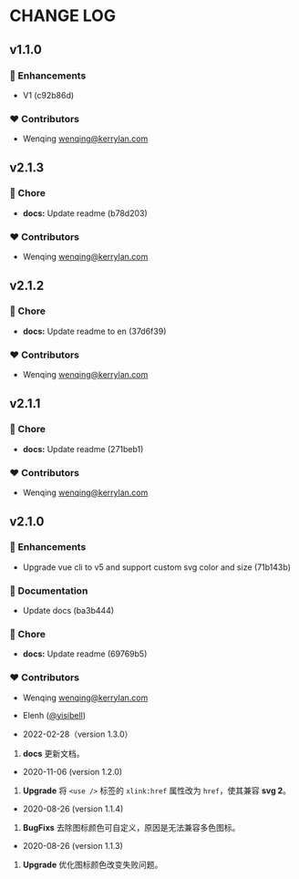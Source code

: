 # CHANGE LOG
## v1.1.0


### 🚀 Enhancements

  - V1 (c92b86d)

### ❤️  Contributors

- Wenqing <wenqing@kerrylan.com>

## v2.1.3


### 🏡 Chore

  - **docs:** Update readme (b78d203)

### ❤️  Contributors

- Wenqing <wenqing@kerrylan.com>

## v2.1.2


### 🏡 Chore

  - **docs:** Update readme to en (37d6f39)

### ❤️  Contributors

- Wenqing <wenqing@kerrylan.com>

## v2.1.1


### 🏡 Chore

  - **docs:** Update readme (271beb1)

### ❤️  Contributors

- Wenqing <wenqing@kerrylan.com>

## v2.1.0
### 🚀 Enhancements

  - Upgrade vue cli to v5 and support custom svg color and size (71b143b)

### 📖 Documentation

  - Update docs (ba3b444)

### 🏡 Chore

  - **docs:** Update readme (69769b5)

### ❤️  Contributors

- Wenqing <wenqing@kerrylan.com>
- Elenh ([@yisibell](http://github.com/yisibell))



- 2022-02-28（version 1.3.0）

1. **docs** 更新文档。

- 2020-11-06 (version 1.2.0)

1. **Upgrade** 将 `<use />` 标签的 `xlink:href` 属性改为 `href`，使其兼容 **svg 2**。

- 2020-08-26 (version 1.1.4)

1. **BugFixs** 去除图标颜色可自定义，原因是无法兼容多色图标。

- 2020-08-26 (version 1.1.3)

1. **Upgrade** 优化图标颜色改变失败问题。

